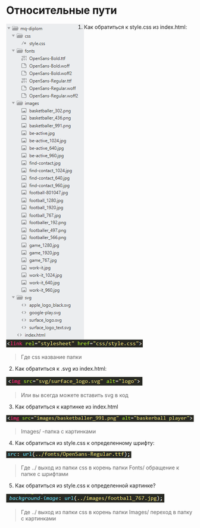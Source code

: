 # 	Относительные пути
<img align="left" src="img/1.png">

1. 	Как обратиться к style.css из index.html:

![Код для вызова css](img/2.png)
> Где css название папки
2. 	Как обратиться к .svg из index.html:

![Код для вызова svg](img/3.png)
> Или вы всегда можете вставить svg в код
3. 	Как обратиться к картинке из index.html

![Код вызова картинки](img/4.png)
> Images/ -папка с картинками
4.	Как обратиться из style.css к определенному шрифту:

![Код вызова шрифтов](img/5.png)
> Где ../ выход из папки css в корень папки
> Fonts/ обращение к папке с шрифтами
5. 	Как обратиться из style.css к определенной картинке?

![Код вызова картинки из css](img/6.png)
> Где ../ выход из папки css в корень папки
> Images/ переход в папку с картинками